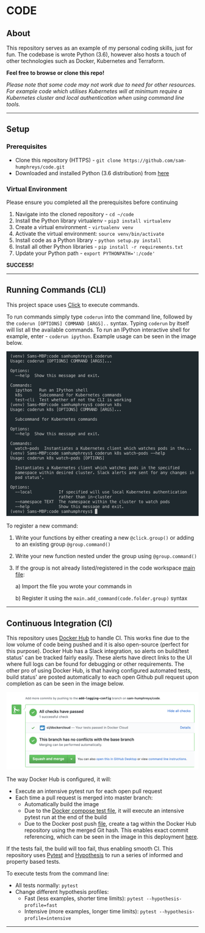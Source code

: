 # CODE

## About

This repository serves as an example of my personal coding skills, just for fun. The codebase is wrote Python (3.6), however also hosts a touch of other technologies such as Docker, Kubernetes and Terraform.

**Feel free to browse or clone this repo!**

*Please note that some code may not work due to need for other resources. For example code which utilises Kubernetes will at minimum require a Kubernetes cluster and local authentication when using command line tools.*

---

## Setup

### Prerequisites
- Clone this repository (HTTPS) - `git clone https://github.com/sam-humphreys/code.git`
- Downloaded and installed Python (3.6 distribution) from [here](https://www.python.org/downloads/)

### Virtual Environment
Please ensure you completed all the prerequisites before continuing

1. Navigate into the cloned repository - `cd ~/code`
2. Install the Python library virtualenv - `pip3 install virtualenv`
3. Create a virtual environment - `virtualenv venv`
4. Activate the virtual environment: `source venv/bin/activate`
5. Install code as a Python library - `python setup.py install`
6. Install all other Python libraries - `pip install -r requirements.txt`
7. Update your Python path - `export PYTHONPATH=':/code'`

**SUCCESS!**

---

## Running Commands (CLI)

This project space uses [Click](https://click.palletsprojects.com/en/7.x/) to execute commands.

To run commands simply type `coderun` into the command line, followed by the `coderun [OPTIONS] COMMAND [ARGS]..` syntax. Typing `coderun` by itself will list all the available commands. To run an IPython interactive shell for example, enter - `coderun ipython`. Example usage can be seen in the image below.

![CLI Example](./images/cli_example.png "Example CLI usage")

To register a new command:
1. Write your functions by either creating a new `@click.group()` or adding to an existing group `@group.command()`
2. Write your new function nested under the group using `@group.command()`
3. If the group is not already listed/registered in the code workspace [main file](./code/main.py):

    a) Import the file you wrote your commands in

    b) Register it using the `main.add_command(code.folder.group)` syntax

---

## Continuous Integration (CI)

This repository uses [Docker Hub](https://hub.docker.com/) to handle CI. This works fine due to the low volume of code being pushed and it is also open-source (perfect for this purpose). Docker Hub has a Slack integration, so alerts on build/test status' can be tracked fairly easily. These alerts have direct links to the UI where full logs can be found for debugging or other requirements. The other pro of using Docker Hub, is that having configured automated tests, build status' are posted automatically to each open Github pull request upon completion as can be seen in the image below.

![PR Example](./images/pr_example.png "Example Gtihub pull request CI")

The way Docker Hub is configured, it will:
- Execute an intensive pytest run for each open pull request
- Each time a pull request is merged into master branch:
    - Automatically build the image
    - Due to the [Docker compose test file](./docker-compose.test.yml), it will execute an intensive pytest run at the end of the build
    - Due to the Docker post push [file](./hooks/post_push), create a tag within the Docker Hub repository using the merged Git hash. This enables exact commit referencing, which can be seen in the image in this deployment [here](./gitops/k8s/deployments/watch-pods.yaml).

If the tests fail, the build will too fail, thus enabling smooth CI. This repository uses [Pytest](https://docs.pytest.org/en/latest/) and [Hypothesis](https://hypothesis.readthedocs.io/en/latest/) to run a series of informed and property based tests.

To execute tests from the command line:
- All tests normally: `pytest`
- Change different hypothesis profiles:
    - Fast (less examples, shorter time limits): `pytest --hypothesis-profile=fast`
    - Intensive (more examples, longer time limits): `pytest --hypothesis-profile=intensive`
---